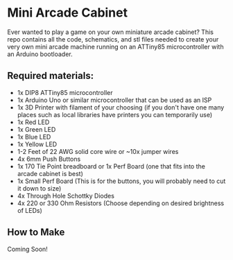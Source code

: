 # Mini Arcade Cabinet
Ever wanted to play a game on your own miniature arcade cabinet? This repo contains all the code, schematics, and stl files needed to create your very own mini arcade machine running on an ATTiny85 microcontroller with an Arduino bootloader.

## Required materials:
* 1x DIP8 ATTiny85 microcontroller
* 1x Arduino Uno or similar microcontroller that can be used as an ISP
* 1x 3D Printer with filament of your choosing (if you don't have one many places such as local libraries have printers you can temporarily use)
* 1x Red LED
* 1x Green LED
* 1x Blue LED
* 1x Yellow LED
* 1-2 Feet of 22 AWG solid core wire or ~10x jumper wires
* 4x 6mm Push Buttons
* 1x 170 Tie Point breadboard or 1x Perf Board (one that fits into the arcade cabinet is best)
* 1x Small Perf Board (This is for the buttons, you will probably need to cut it down to size)
* 4x Through Hole Schottky Diodes
* 4x 220 or 330 Ohm Resistors (Choose depending on desired brightness of LEDs)

## How to Make
Coming Soon!

